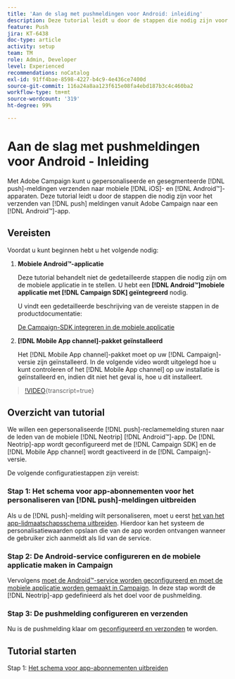 ```yaml
---
title: 'Aan de slag met pushmeldingen voor Android: inleiding'
description: Deze tutorial leidt u door de stappen die nodig zijn voor het verzenden van pushmeldingen vanuit Adobe Campaign en het ontvangen van deze meldingen in uw Android™-app.
feature: Push
jira: KT-6438
doc-type: article
activity: setup
team: TM
role: Admin, Developer
level: Experienced
recommendations: noCatalog
exl-id: 91ff4bae-8598-4227-b4c9-4e436ce7400d
source-git-commit: 116a24a8aa123f615e08fa4ebd187b3c4c460ba2
workflow-type: tm+mt
source-wordcount: '319'
ht-degree: 99%

---
```


# Aan de slag met pushmeldingen voor Android - Inleiding

Met Adobe Campaign kunt u gepersonaliseerde en gesegmenteerde [!DNL push]-meldingen verzenden naar mobiele [!DNL iOS]- en [!DNL Android™]-apparaten. Deze tutorial leidt u door de stappen die nodig zijn voor het verzenden van [!DNL push] meldingen vanuit Adobe Campaign naar een [!DNL Android™]-app.

## Vereisten

Voordat u kunt beginnen hebt u het volgende nodig:

1) **Mobiele Android™-applicatie**

   Deze tutorial behandelt niet de gedetailleerde stappen die nodig zijn om de mobiele applicatie in te stellen. U hebt een **[!DNL Android™]mobiele applicatie met [!DNL Campaign SDK] geïntegreerd** nodig.

   U vindt een gedetailleerde beschrijving van de vereiste stappen in de productdocumentatie:

   [De Campaign-SDK integreren in de mobiele applicatie](https://experienceleague.adobe.com/docs/campaign-classic/using/sending-messages/sending-push-notifications/integrating-campaign-sdk-into-the-mobile-application.html?lang=nl)

2) **[!DNL Mobile App channel]-pakket geïnstalleerd**

   Het [!DNL Mobile App channel]-pakket moet op uw [!DNL Campaign]-versie zijn geïnstalleerd. In de volgende video wordt uitgelegd hoe u kunt controleren of het [!DNL Mobile App channel] op uw installatie is geïnstalleerd en, indien dit niet het geval is, hoe u dit installeert.

>[!VIDEO](https://video.tv.adobe.com/v/326544?quality=12&learn=on){transcript=true}

## Overzicht van tutorial

We willen een gepersonaliseerde [!DNL push]-reclamemelding sturen naar de leden van de mobiele [!DNL Neotrip] [!DNL Android™]-app. De [!DNL Neotrip]-app wordt geconfigureerd met de [!DNL Campaign SDK] en de [!DNL Mobile App channel] wordt geactiveerd in de [!DNL Campaign]-versie.

De volgende configuratiestappen zijn vereist:

### Stap 1: Het schema voor app-abonnementen voor het personaliseren van [!DNL push]-meldingen uitbreiden

Als u de [!DNL push]-melding wilt personaliseren, moet u eerst [het van het app-lidmaatschapsschema uitbreiden](/help/tutorial-get-started-with-push-notifications-for-android/extend-the-app-subscription-schema.md). Hierdoor kan het systeem de personalisatiewaarden opslaan die van de app worden ontvangen wanneer de gebruiker zich aanmeldt als lid van de service.

### Stap 2: De Android-service configureren en de mobiele applicatie maken in Campaign

Vervolgens [moet de Android™-service worden geconfigureerd en moet de mobiele applicatie worden gemaakt in Campaign](/help/tutorial-get-started-with-push-notifications-for-android/configure-an-android-service-in-campaign.md). In deze stap wordt de [!DNL Neotrip]-app gedefinieerd als het doel voor de pushmelding.

### Stap 3: De pushmelding configureren en verzenden

Nu is de pushmelding klaar om [geconfigureerd en verzonden](/help/tutorial-get-started-with-push-notifications-for-android/configure-and-send-push-notifications.md) te worden.

## Tutorial starten

Stap 1: [Het schema voor app-abonnementen uitbreiden](/help/tutorial-get-started-with-push-notifications-for-android/extend-the-app-subscription-schema.md)
